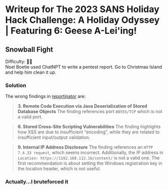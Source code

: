 # Writeup for The 2023 SANS Holiday Hack Challenge: A Holiday Odyssey \| Featuring 6: Geese A-Lei'ing!
## Snowball Fight
Difficulty: :christmas_tree::christmas_tree:  
Noel Boetie used ChatNPT to write a pentest report. Go to Christmas Island and help him clean it up.

### Solution
The wrong findings in [reportinator](https://hhc23-reportinator-dot-holidayhack2023.ue.r.appspot.com/) are:
> **3. Remote Code Execution via Java Deserialization of Stored Database Objects**
> The finding references port `88555/TCP` which is not a valid port.

> **6. Stored Cross-Site Scripting Vulnerabilities**
> The finding highlights how XSS are due to insufficient “encoding”, while they are related to insufficient input/output validation.

> **9. Internal IP Address Disclosure**
> The finding references an `HTTP 7.4.33 request`, which seems incorrect. Additionally, the IP address in `Location: https://1192.168.112.16/content/` is not a valid one. The first recommendation is about setting the Windows registration key in the location header, which is not useful.

### Actually...I bruteforced it